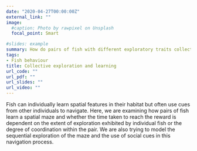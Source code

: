 ```yaml
---
date: "2020-04-27T00:00:00Z"
external_link: ""
image:
  #caption: Photo by rawpixel on Unsplash
  focal_point: Smart

#slides: example
summary: How do pairs of fish with different exploratory traits collectively learn to navigate a spatial maze?
tags:
- Fish behaviour
title: Collective exploration and learning 
url_code: ""
url_pdf: ""
url_slides: ""
url_video: ""
---
```


Fish can individually learn spatial features in their habitat but often use cues from other individuals to navigate. Here, we are examining how pairs of fish learn a spatial maze and whether the time taken to reach the reward is dependent on the extent of exploration exhibited by individual fish or the degree of coordination within the pair. We are also trying to model the sequential exploration of the maze and the use of social cues in this navigation process. 

 
